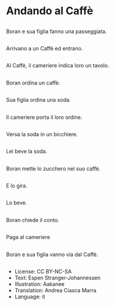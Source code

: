 # Andando al Caffè

##
Boran e sua figlia fanno una passeggiata.

##
Arrivano a un Caffè ed entrano.

##
Al Caffè, il cameriere indica loro un tavolo.

##
Boran ordina un caffè.

##
Sua figlia ordina una soda.

##
Il cameriere porta il loro ordine.

##
Versa la soda in un bicchiere.

##
Lei beve la soda.

##
Boran mette lo zucchero nel suo caffè.

##
E lo gira.

##
Lo beve.

##
Boran chiede il conto.

##
Paga al cameriere

##
Boran e sua figlia vanno via dal Caffè.

##
* License: CC BY-NC-SA
* Text: Espen Stranger-Johannessen
* Illustration: Aakanee
* Translation: Andrea Ciasca Marra
* Language: it
